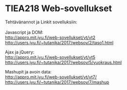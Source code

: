 # TIEA218 Web-sovellukset
Tehtävänannot ja Linkit sovelluksiin:\
\
Javascript ja DOM:\
http://appro.mit.jyu.fi/web-sovellukset/vt/vt2 \
http://users.jyu.fi/~tutanika/2017/websov/2/taso1.html

Ajax ja jQuery:\
http://appro.mit.jyu.fi/web-sovellukset/vt/vt5 \
http://users.jyu.fi/~tutanika/2017/websov/5/vuokraus.html

Mashupit ja avoin data:\
http://appro.mit.jyu.fi/web-sovellukset/vt/vt7/ \
http://users.jyu.fi/~tutanika/2017/websov/7/mashup
